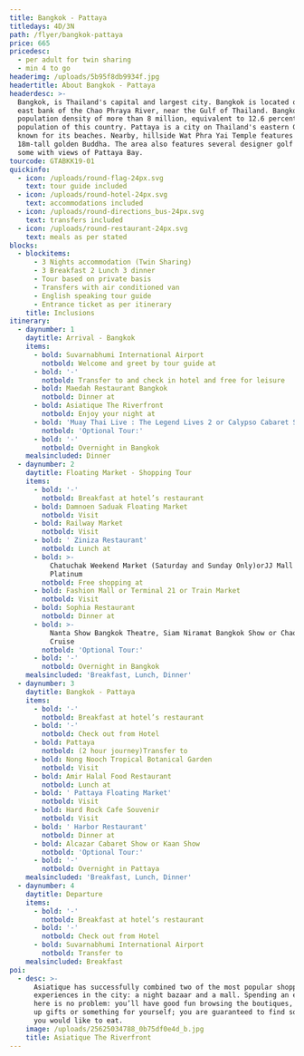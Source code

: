 ```yaml
---
title: Bangkok - Pattaya
titledays: 4D/3N
path: /flyer/bangkok-pattaya
price: 665
pricedesc:
  - per adult for twin sharing
  - min 4 to go
headerimg: /uploads/5b95f8db9934f.jpg
headertitle: About Bangkok - Pattaya
headerdesc: >-
  Bangkok, is Thailand's capital and largest city. Bangkok is located on the
  east bank of the Chao Phraya River, near the Gulf of Thailand. Bangkok has a
  population density of more than 8 million, equivalent to 12.6 percent of the
  population of this country. Pattaya is a city on Thailand's eastern Gulf coast
  known for its beaches. Nearby, hillside Wat Phra Yai Temple features an
  18m-tall golden Buddha. The area also features several designer golf courses,
  some with views of Pattaya Bay.
tourcode: GTABKK19-01
quickinfo:
  - icon: /uploads/round-flag-24px.svg
    text: tour guide included
  - icon: /uploads/round-hotel-24px.svg
    text: accommodations included
  - icon: /uploads/round-directions_bus-24px.svg
    text: transfers included
  - icon: /uploads/round-restaurant-24px.svg
    text: meals as per stated
blocks:
  - blockitems:
      - 3 Nights accommodation (Twin Sharing)
      - 3 Breakfast 2 Lunch 3 dinner
      - Tour based on private basis
      - Transfers with air conditioned van
      - English speaking tour guide
      - Entrance ticket as per itinerary
    title: Inclusions
itinerary:
  - daynumber: 1
    daytitle: Arrival - Bangkok
    items:
      - bold: Suvarnabhumi International Airport
        notbold: Welcome and greet by tour guide at
      - bold: '-'
        notbold: Transfer to and check in hotel and free for leisure
      - bold: Maedah Restaurant Bangkok
        notbold: Dinner at
      - bold: Asiatique The Riverfront
        notbold: Enjoy your night at
      - bold: 'Muay Thai Live : The Legend Lives 2 or Calypso Cabaret Show'
        notbold: 'Optional Tour:'
      - bold: '-'
        notbold: Overnight in Bangkok
    mealsincluded: Dinner
  - daynumber: 2
    daytitle: Floating Market - Shopping Tour
    items:
      - bold: '-'
        notbold: Breakfast at hotel’s restaurant
      - bold: Damnoen Saduak Floating Market
        notbold: Visit
      - bold: Railway Market
        notbold: Visit
      - bold: ' Ziniza Restaurant'
        notbold: Lunch at
      - bold: >-
          Chatuchak Weekend Market (Saturday and Sunday Only)orJJ Mall or
          Platinum 
        notbold: Free shopping at
      - bold: Fashion Mall or Terminal 21 or Train Market
        notbold: Visit
      - bold: Sophia Restaurant
        notbold: Dinner at
      - bold: >-
          Nanta Show Bangkok Theatre, Siam Niramat Bangkok Show or Chao Phraya
          Cruise
        notbold: 'Optional Tour:'
      - bold: '-'
        notbold: Overnight in Bangkok
    mealsincluded: 'Breakfast, Lunch, Dinner'
  - daynumber: 3
    daytitle: Bangkok - Pattaya
    items:
      - bold: '-'
        notbold: Breakfast at hotel’s restaurant
      - bold: '-'
        notbold: Check out from Hotel
      - bold: Pattaya
        notbold: (2 hour journey)Transfer to
      - bold: Nong Nooch Tropical Botanical Garden
        notbold: Visit
      - bold: Amir Halal Food Restaurant
        notbold: Lunch at
      - bold: ' Pattaya Floating Market'
        notbold: Visit
      - bold: Hard Rock Cafe Souvenir
        notbold: Visit
      - bold: ' Harbor Restaurant'
        notbold: Dinner at
      - bold: Alcazar Cabaret Show or Kaan Show
        notbold: 'Optional Tour:'
      - bold: '-'
        notbold: Overnight in Pattaya
    mealsincluded: 'Breakfast, Lunch, Dinner'
  - daynumber: 4
    daytitle: Departure
    items:
      - bold: '-'
        notbold: Breakfast at hotel’s restaurant
      - bold: '-'
        notbold: Check out from Hotel
      - bold: Suvarnabhumi International Airport
        notbold: Transfer to
    mealsincluded: Breakfast
poi:
  - desc: >-
      Asiatique has successfully combined two of the most popular shopping
      experiences in the city: a night bazaar and a mall. Spending an evening
      here is no problem: you’ll have good fun browsing the boutiques, picking
      up gifts or something for yourself; you are guaranteed to find something
      you would like to eat. 
    image: /uploads/25625034788_0b75df0e4d_b.jpg
    title: Asiatique The Riverfront
---
```



